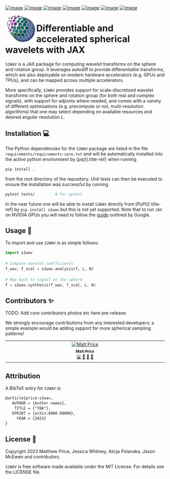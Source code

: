 [![image](https://img.shields.io/badge/GitHub-s2wav-blue.svg?style=flat)](https://github.com/astro-informatics/s2wav)
[![image](https://github.com/astro-informatics/s2wav/actions/workflows/tests.yml/badge.svg?branch=main)](https://github.com/astro-informatics/s2wav/actions/workflows/tests.yml)
[![image](https://readthedocs.org/projects/ansicolortags/badge/?version=latest)](https://astro-informatics.github.io/s2wav)
[![image](https://codecov.io/gh/astro-informatics/s2wav/branch/main/graph/badge.svg?token=ZES6J4K3KZ)](https://codecov.io/gh/astro-informatics/s2wav)
[![image](https://img.shields.io/badge/License-MIT-yellow.svg)](https://opensource.org/licenses/MIT)
[![image](http://img.shields.io/badge/arXiv-xxxx.xxxxx-orange.svg?style=flat)](https://arxiv.org/abs/xxxx.xxxxx)
[![image](https://img.shields.io/badge/code%20style-black-000000.svg)](https://github.com/psf/black)

<img align="left" height="85" width="98" src="./docs/assets/sax_logo.png">

# Differentiable and accelerated spherical wavelets with JAX

`S2WAV` is a JAX package for computing wavelet transforms on the sphere
and rotation group. It leverages autodiff to provide differentiable
transforms, which are also deployable on modern hardware accelerators
(e.g. GPUs and TPUs), and can be mapped across multiple accelerators.

More specifically, `S2WAV` provides support for scale-discretised
wavelet transforms on the sphere and rotation group (for both real and
complex signals), with support for adjoints where needed, and comes with
a variety of different optimisations (e.g. precompute or not,
multi-resolution algorithms) that one may select depending on available
resources and desired angular resolution $L$.

## Installation :computer:

The Python dependencies for the `S2WAV` package are listed in the file
`requirements/requirements-core.txt` and will be automatically installed
into the active python environment by [pip]{.title-ref} when running

``` bash
pip install .        
```

from the root directory of the repository. Unit tests can then be
executed to ensure the installation was successful by running

``` bash
pytest tests/         # for pytest
```

In the near future one will be able to install `S2WAV` directly from
[PyPi]{.title-ref} by `pip install s2wav` but this is not yet supported.
Note that to run `JAX` on NVIDIA GPUs you will need to follow the
[guide](https://github.com/google/jax#installation) outlined by Google.

## Usage :rocket:

To import and use `S2WAV` is as simple follows:

``` python
import s2wav 

# Compute wavelet coefficients
f_wav, f_scal = s2wav.analysis(f, L, N)

# Map back to signal on the sphere 
f = s2wav.synthesis(f_wav, f_scal, L, N)
```

## Contributors ✨

TODO: Add core contributors photos etc here pre-release.

We strongly encourage contributions from any interested developers; a
simple example would be adding support for more spherical sampling
patterns!

<!-- ALL-CONTRIBUTORS-LIST:START - Do not remove or modify this section -->
<!-- prettier-ignore-start -->
<!-- markdownlint-disable -->
<table>
  <tbody>
    <tr>
      <td align="center" valign="top" width="14.28%"><a href="https://cosmomatt.github.io"><img src="https://avatars.githubusercontent.com/u/32554533?v=4?s=100" width="100px;" alt="Matt Price"/><br /><sub><b>Matt Price</b></sub></a><br /><a href="https://github.com/astro-informatics/s2wav/commits?author=CosmoMatt" title="Code">💻</a> <a href="https://github.com/astro-informatics/s2wav/pulls?q=is%3Apr+reviewed-by%3ACosmoMatt" title="Reviewed Pull Requests">👀</a> <a href="https://github.com/astro-informatics/s2wav/commits?author=CosmoMatt" title="Documentation">📖</a> <a href="#design-CosmoMatt" title="Design">🎨</a></td>
    </tr>
  </tbody>
</table>

<!-- markdownlint-restore -->
<!-- prettier-ignore-end -->

<!-- ALL-CONTRIBUTORS-LIST:END -->

## Attribution

A BibTeX entry for `S2WAV` is:

``` 
@article{price:s2wav, 
   AUTHOR = {Author names},
    TITLE = {"TBA"},
   EPRINT = {arXiv:0000.00000},
     YEAR = {2023}
}
```

## License :memo:

Copyright 2023 Matthew Price, Jessica Whtiney, Alicja Polanska, Jason
McEwen and contributors.

`S2WAV` is free software made available under the MIT License. For
details see the LICENSE file.
